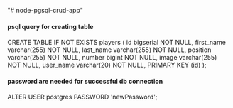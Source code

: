 "# node-pgsql-crud-app" 


#### psql query for creating table
CREATE TABLE IF NOT EXISTS players (
  id bigserial NOT NULL,
  first_name varchar(255) NOT NULL,
  last_name varchar(255) NOT NULL,
  position varchar(255) NOT NULL,
  number bigint NOT NULL,
  image varchar(255) NOT NULL,
  user_name varchar(20) NOT NULL,
  PRIMARY KEY (id)
);


#### password are needed for successful db connection
ALTER USER postgres PASSWORD 'newPassword';
